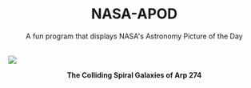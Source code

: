 <div align="center">
  <h1>
    NASA-APOD
  </h1>
</div>
  
<div align="center">
  A fun program that displays NASA's Astronomy Picture of the Day
</div>

<br>

![](https://apod.nasa.gov/apod/image/2301/Arp274_HubbleOzsarac_2386.jpg)

<p align = "center">
  <b>The Colliding Spiral Galaxies of Arp 274</b>
</p>
